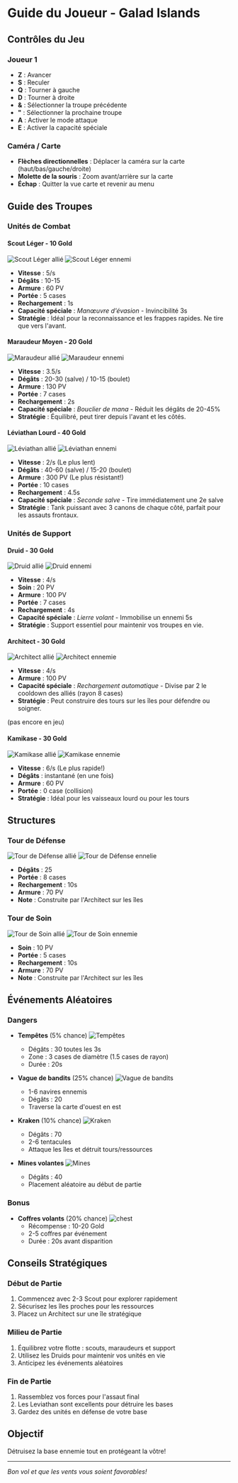 # Guide du Joueur - Galad Islands

## Contrôles du Jeu

### Joueur 1

- **Z** : Avancer
- **S** : Reculer
- **Q** : Tourner à gauche
- **D** : Tourner à droite
- **&** : Sélectionner la troupe précédente
- **"** : Sélectionner la prochaine troupe
- **A** : Activer le mode attaque
- **E** : Activer la capacité spéciale

### Caméra / Carte

- **Flèches directionnelles** : Déplacer la caméra sur la carte (haut/bas/gauche/droite)
- **Molette de la souris** : Zoom avant/arrière sur la carte
- **Échap** : Quitter la vue carte et revenir au menu

## Guide des Troupes

### Unités de Combat

#### **Scout Léger** - 10 Gold

![Scout Léger allié](/assets/docs/units/ally/Scout.png)
![Scout Léger ennemi](/assets/docs/units/enemy/Scout.png)

- **Vitesse** : 5/s
- **Dégâts** : 10-15
- **Armure** : 60 PV
- **Portée** : 5 cases
- **Rechargement** : 1s
- **Capacité spéciale** : _Manœuvre d'évasion_ - Invincibilité 3s
- **Stratégie** : Idéal pour la reconnaissance et les frappes rapides. Ne tire que vers l'avant.

#### **Maraudeur Moyen** - 20 Gold

![Maraudeur allié](/assets/docs/units/ally/Maraudeur.png)
![Maraudeur ennemi](/assets/docs/units/enemy/Maraudeur.png)

- **Vitesse** : 3.5/s
- **Dégâts** : 20-30 (salve) / 10-15 (boulet)
- **Armure** : 130 PV
- **Portée** : 7 cases
- **Rechargement** : 2s
- **Capacité spéciale** : _Bouclier de mana_ - Réduit les dégâts de 20-45%
- **Stratégie** : Équilibré, peut tirer depuis l'avant et les côtés.

#### **Léviathan Lourd** - 40 Gold

![Léviathan allié](/assets/docs/units/ally/Leviathan.png)
![Léviathan ennemi](/assets/docs/units/enemy/Leviathan.png)

- **Vitesse** : 2/s (Le plus lent)
- **Dégâts** : 40-60 (salve) / 15-20 (boulet)
- **Armure** : 300 PV (Le plus résistant!)
- **Portée** : 10 cases
- **Rechargement** : 4.5s
- **Capacité spéciale** : _Seconde salve_ - Tire immédiatement une 2e salve
- **Stratégie** : Tank puissant avec 3 canons de chaque côté, parfait pour les assauts frontaux.

### Unités de Support

#### **Druid** - 30 Gold

![Druid allié](/assets/docs/units/ally/Druid.png)
![Druid ennemi](/assets/docs/units/enemy/Druid.png)

- **Vitesse** : 4/s
- **Soin** : 20 PV
- **Armure** : 100 PV
- **Portée** : 7 cases
- **Rechargement** : 4s
- **Capacité spéciale** : _Lierre volant_ - Immobilise un ennemi 5s
- **Stratégie** : Support essentiel pour maintenir vos troupes en vie.

#### **Architect** - 30 Gold

![Architect allié](/assets/docs/units/ally/Architect.png)
![Architect ennemie](/assets/docs/units/enemy/Architect.png)

- **Vitesse** : 4/s
- **Armure** : 100 PV
- **Capacité spéciale** : _Rechargement automatique_ - Divise par 2 le cooldown des alliés (rayon 8 cases)
- **Stratégie** : Peut construire des tours sur les îles pour défendre ou soigner.

(pas encore en jeu)

#### **Kamikase** - 30 Gold

![Kamikase allié](/assets/docs/units/ally/Kamikase.png)
![Kamikase ennemie](/assets/docs/units/enemy/kamikase.png)

- **Vitesse** : 6/s (Le plus rapide!)
- **Dégâts** : instantané (en une fois)
- **Armure** : 60 PV
- **Portée** : 0 case (collision)
- **Stratégie** : Idéal pour les vaisseaux lourd ou pour les tours

## Structures

### Tour de Défense

![Tour de Défense allié](/assets/sprites/buildings/ally/ally-defence-tower.png)
![Tour de Défense ennelie](/assets/sprites/buildings/enemy/enemy-heal-tower.png)

- **Dégâts** : 25
- **Portée** : 8 cases
- **Rechargement** : 10s
- **Armure** : 70 PV
- **Note** : Construite par l'Architect sur les îles

### Tour de Soin

![Tour de Soin allié](/assets/sprites/buildings/ally/ally-heal-tower.png)
![Tour de Soin ennemie](/assets/sprites/buildings/enemy/enemy-attack-tower.png)

- **Soin** : 10 PV
- **Portée** : 5 cases
- **Rechargement** : 10s
- **Armure** : 70 PV
- **Note** : Construite par l'Architect sur les îles

## Événements Aléatoires

### Dangers

- **Tempêtes** (5% chance)
![Tempêtes](/assets/event/tempete.png)
  - Dégâts : 30 toutes les 3s
  - Zone : 3 cases de diamètre (1.5 cases de rayon)
  - Durée : 20s

- **Vague de bandits** (25% chance)
![Vague de bandits](/assets/event/pirate_ship.png)
  - 1-6 navires ennemis
  - Dégâts : 20
  - Traverse la carte d'ouest en est

- **Kraken** (10% chance)
![Kraken](/assets/event/kraken.png)
  - Dégâts : 70
  - 2-6 tentacules
  - Attaque les îles et détruit tours/ressources

- **Mines volantes**
![Mines](/assets/sprites/terrain/mine.png)
  - Dégâts : 40
  - Placement aléatoire au début de partie

### Bonus

- **Coffres volants** (20% chance)
![chest](/assets/event/chest_close.png)
  - Récompense : 10-20 Gold
  - 2-5 coffres par événement
  - Durée : 20s avant disparition

## Conseils Stratégiques

### Début de Partie

1. Commencez avec 2-3 Scout pour explorer rapidement
2. Sécurisez les îles proches pour les ressources
3. Placez un Architect sur une île stratégique

### Milieu de Partie

1. Équilibrez votre flotte : scouts, maraudeurs et support
2. Utilisez les Druids pour maintenir vos unités en vie
3. Anticipez les événements aléatoires

### Fin de Partie

1. Rassemblez vos forces pour l'assaut final
2. Les Leviathan sont excellents pour détruire les bases
3. Gardez des unités en défense de votre base

## Objectif

Détruisez la base ennemie tout en protégeant la vôtre!

---
_Bon vol et que les vents vous soient favorables!_
